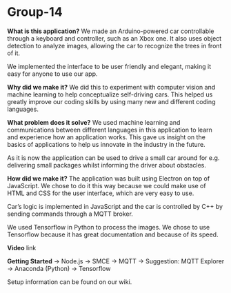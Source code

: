 # Group-14 

**What is this application?**
We made an Arduino-powered car controllable through a keyboard and controller, such as an Xbox one. It also uses object detection to analyze images, allowing the car to recognize the trees in front of it. 

We implemented the interface to be user friendly and elegant, making it easy for anyone to use our app. 

**Why did we make it?**
We did this to experiment with computer vision and machine learning to help conceptualize self-driving cars. This helped us greatly improve our coding skills by using many new and different coding languages. 

**What problem does it solve?**
We used machine learning and communications between different languages in this application to learn and experience how an application works. This gave us insight on the basics of applications to help us innovate in the industry in the future.

As it is now the application can be used to drive a small car around for e.g. delivering small packages whilst informing the driver about obstacles. 

**How did we make it?**
The application was built using Electron on top of JavaScript. We chose to do it this way because we could make use of HTML and CSS for the user interface, which are very easy to use. 

Car’s logic is implemented in JavaScript and the car is controlled by C++ by sending commands through a MQTT broker.

We used Tensorflow in Python to process the images. We chose to use Tensorflow because it has great documentation and because of its speed.

**Video**
link

**Getting Started**
-> Node.js
-> SMCE
-> MQTT
	-> Suggestion: MQTT Explorer
-> Anaconda (Python)
-> Tensorflow

Setup information can be found on our wiki.
